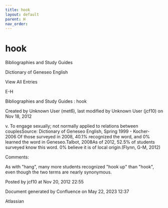 ```yaml
---
title: hook
layout: default
parent: H
nav_order:
---
```


# hook

Bibliographies and Study Guides

Dictionary of Geneseo English

View All Entries

E-H

Bibliographies and Study Guides : hook

Created by  Unknown User (met6), last modified by  Unknown User (jcf10) on Nov 18, 2012

v. To engage sexually; not normally applied to relations between couplesSource: Dictionary of Geneseo English, Spring 1999 - Kocher- 2006 Of those surveyed in 2008, 40.1% recognized the word, and 0% learned the word in Geneseo.Talbot, 2008As of 2012, 52.5% of students surveyed know this word. 0% believe it is of local origin.(Flynn, G-M, 2012)

Comments:

As with &quot;hang&quot;, many more students recognized &quot;hook up&quot; than &quot;hook&quot;, even though the two terms are nearly synonymous.

Posted by jcf10 at Nov 20, 2012 22:55

Document generated by Confluence on May 22, 2023 12:37

Atlassian
